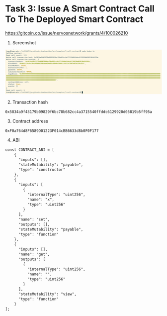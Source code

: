 # Task 3: Issue A Smart Contract Call To The Deployed Smart Contract

https://gitcoin.co/issue/nervosnetwork/grants/4/100026210

1. Screenshot

![](./ckb-contract-call.png)

2. Transaction hash
```
0x5834a9f43179b09829f6bc78b682cc4a3715540ffddc6129920d05819b5ff95a
```

3. Contract address
```
0xF0a764d8F6589D01223F014cBB6633d8b0F0F177
```

4. ABI
```
const CONTRACT_ABI = [
    {
      "inputs": [],
      "stateMutability": "payable",
      "type": "constructor"
    },
    {
      "inputs": [
        {
          "internalType": "uint256",
          "name": "x",
          "type": "uint256"
        }
      ],
      "name": "set",
      "outputs": [],
      "stateMutability": "payable",
      "type": "function"
    },
    {
      "inputs": [],
      "name": "get",
      "outputs": [
        {
          "internalType": "uint256",
          "name": "",
          "type": "uint256"
        }
      ],
      "stateMutability": "view",
      "type": "function"
    }
];
```
